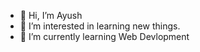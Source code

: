 - 👋 Hi, I’m Ayush
- 👀 I’m interested in learning new things.
- 🌱 I’m currently learning Web Devlopment

<!---
Ayush0095/Ayush0095 is a ✨ special ✨ repository because its `README.md` (this file) appears on your GitHub profile.
You can click the Preview link to take a look at your changes.
--->
